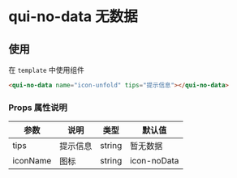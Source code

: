 # qui-no-data 无数据

## 使用

在 `template` 中使用组件
```html
<qui-no-data name="icon-unfold" tips="提示信息"></qui-no-data>
```

### Props 属性说明

| 参数 | 说明 | 类型 | 默认值 |
| ---- | ---- | ---- | ---- |
| tips | 提示信息 | string | 暂无数据 |
| iconName | 图标 | string| icon-noData|
